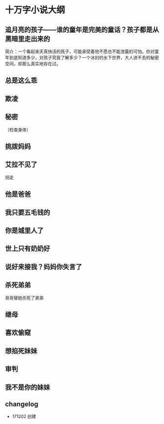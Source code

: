 # 十万字小说大纲
## 追月亮的孩子——谁的童年是完美的童话？孩子都是从黑暗里走出来的
简介：一个看起来天真快活的孩子，可能承受着他不愿也不能泄露的可怕。你对童年到底知道多少，对孩子究竟了解多少？一个冰封的水下世界，大人进不去的秘密空间，却那么真实地存在过。


## 总是这么乖
## 欺凌 
## 秘密
（检查身体）
## 挑拨妈妈
## 艾拉不见了
拐走
## 他是爸爸
## 我只要五毛钱的
## 你是城里人了
## 世上只有奶奶好
## 说好来接我？妈妈你失言了
## 杀死弟弟
哥哥替她杀死了弟弟
## 继母
## 喜欢偷窥
## 想掐死妹妹
## 审判
## 我不是你的妹妹





## changelog
- 171202  创建

